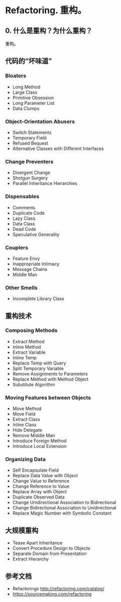 # Refactoring. 重构。

## 0. 什么是重构？为什么重构？

重构。

## 代码的“坏味道”

### Bloaters

- Long Method
- Large Class
- Primitive Obsession
- Long Parameter List
- Data Clumps

### Object-Orientation Abusers

- Switch Statements
- Temporary Field
- Refused Bequest
- Alternative Classes with Different Interfaces

### Change Preventers

- Divergent Change
- Shotgun Surgery
- Parallel Inheritance Hierarchies

### Dispensables

- Comments
- Duplicate Code
- Lazy Class
- Data Class
- Dead Code
- Speculative Generality

### Couplers

- Feature Envy
- Inappropriate Intimacy
- Message Chains
- Middle Man

### Other Smells

- Incomplete Library Class

## 重构技术

### Composing Methods

- Extract Method
- Inline Method
- Extract Variable
- Inline Temp
- Replace Temp with Query
- Split Temporary Variable
- Remove Assignments to Parameters
- Replace Method with Method Object
- Substitute Algorithm

### Moving Features between Objects

- Move Method
- Move Field
- Extract Class
- Inline Class
- Hide Delegate
- Remove Middle Man
- Introduce Foreign Method
- Introduce Local Extension

### Organizing Data

- Self Encapsulate Field
- Replace Data Value with Object
- Change Value to Reference
- Change Reference to Value
- Replace Array with Object
- Duplicate Observed Data
- Change Unidirectional Association to Bidirectional
- Change Bidirectional Association to Unidirectional
- Replace Magic Number with Symbolic Constant

## 大规模重构

- Tease Apart Inheritance
- Convert Procedure Design to Objects
- Separate Domain from Presentation
- Extract Hierarchy

## 参考文档

- Refactorings http://refactoring.com/catalog/
- https://sourcemaking.com/refactoring


